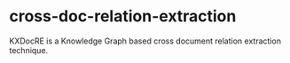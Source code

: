 # cross-doc-relation-extraction
KXDocRE is a Knowledge Graph based cross document relation extraction technique.
